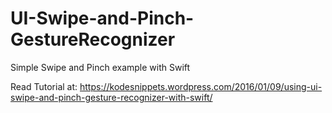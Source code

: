 # UI-Swipe-and-Pinch-GestureRecognizer
Simple Swipe and Pinch example with Swift

Read Tutorial at:
https://kodesnippets.wordpress.com/2016/01/09/using-ui-swipe-and-pinch-gesture-recognizer-with-swift/
